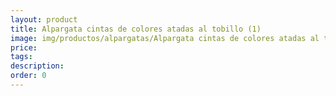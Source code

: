 ```yaml
---
layout: product
title: Alpargata cintas de colores atadas al tobillo (1)
image: img/productos/alpargatas/Alpargata cintas de colores atadas al tobillo (1).webp
price: 
tags: 
description: 
order: 0
---
```

